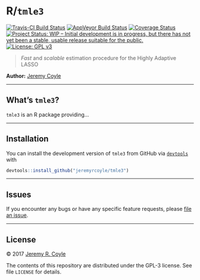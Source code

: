 
<!-- README.md is generated from README.Rmd. Please edit that file -->

# R/`tmle3`

[![Travis-CI Build
Status](https://travis-ci.org/jeremyrcoyle/tmle3.svg?branch=master)](https://travis-ci.org/jeremyrcoyle/tmle3)
[![AppVeyor Build
Status](https://ci.appveyor.com/api/projects/status/github/jeremyrcoyle/tmle3?branch=master&svg=true)](https://ci.appveyor.com/project/jeremyrcoyle/tmle3)
[![Coverage
Status](https://img.shields.io/codecov/c/github/jeremyrcoyle/tmle3/master.svg)](https://codecov.io/github/jeremyrcoyle/tmle3?branch=master)
[![Project Status: WIP – Initial development is in progress, but there
has not yet been a stable, usable release suitable for the
public.](http://www.repostatus.org/badges/latest/wip.svg)](http://www.repostatus.org/#wip)
[![License: GPL
v3](https://img.shields.io/badge/License-GPL%20v3-blue.svg)](http://www.gnu.org/licenses/gpl-3.0)

> *Fast* and *scalable* estimation procedure for the Highly Adaptive
> LASSO

**Author:** [Jeremy Coyle](https://github.com/jeremyrcoyle)

-----

## What’s `tmle3`?

`tmle3` is an R package providing…

-----

## Installation

<!--
For standard use, we recommend installing the package from
[CRAN](https://cran.r-project.org/) via


```r
install.packages("tmle3")
```
-->

You can install the development version of `tmle3` from GitHub via
[`devtools`](https://www.rstudio.com/products/rpackages/devtools/) with

``` r
devtools::install_github("jeremyrcoyle/tmle3")
```

-----

## Issues

If you encounter any bugs or have any specific feature requests, please
[file an issue](https://github.com/jeremyrcoyle/tmle3/issues).

-----

## License

© 2017 [Jeremy R. Coyle](https://github.com/jeremyrcoyle)

The contents of this repository are distributed under the GPL-3 license.
See file `LICENSE` for details.
